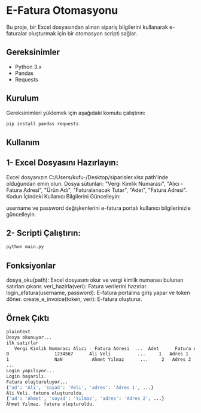 # E-Fatura Otomasyonu

Bu proje, bir Excel dosyasından alınan sipariş bilgilerini kullanarak e-faturalar oluşturmak için bir otomasyon scripti sağlar.

## Gereksinimler

- Python 3.x
- Pandas
- Requests

## Kurulum

Gereksinimleri yüklemek için aşağıdaki komutu çalıştırın:
```bash
pip install pandas requests
```
## Kullanım
## 1- Excel Dosyasını Hazırlayın:

Excel dosyanızın C:/Users/kufu-/Desktop/siparisler.xlsx path'inde olduğundan emin olun.
Dosya sütunları: "Vergi Kimlik Numarası", "Alıcı - Fatura Adresi", "Ürün Adı", "Faturalanacak Tutar", "Adet", "Fatura Adresi".
Kodun İçindeki Kullanıcı Bilgilerini Güncelleyin:

username ve password değişkenlerini e-fatura portalı kullanıcı bilgilerinizle güncelleyin.
## 2- Scripti Çalıştırın:
```bash
python main.py
```
## Fonksiyonlar
dosya_oku(path): Excel dosyasını okur ve vergi kimlik numarası bulunan satırları çıkarır.
veri_hazirla(veri): Fatura verilerini hazırlar.
login_efatura(username, password): E-fatura portalına giriş yapar ve token döner.
create_e_invoice(token, veri): E-fatura oluşturur.
## Örnek Çıktı
```bash
plaintext
Dosya okunuyor...
ilk satırlar
   Vergi Kimlik Numarası Alıcı - Fatura Adresi  ...  Adet      Fatura Adresi
0                 1234567      Ali Veli          ...     1   Adres 1
1                 NaN           Ahmet Yılmaz      ...     2   Adres 2
...
Login yapılıyor...
Login başarılı.
Fatura oluşturuluyor...
{'ad': 'Ali', 'soyad': 'Veli', 'adres': 'Adres 1', ...}
Ali Veli. fatura oluşturuldu.
{'ad': 'Ahmet', 'soyad': 'Yılmaz', 'adres': 'Adres 2', ...}
Ahmet Yılmaz. fatura oluşturuldu.
```

